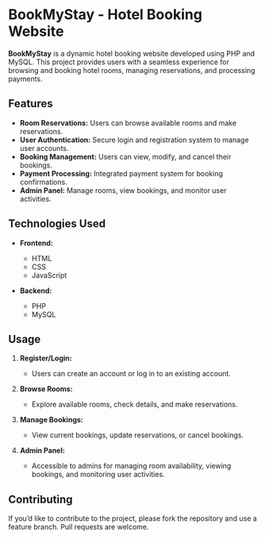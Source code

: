 # BookMyStay - Hotel Booking Website

**BookMyStay** is a dynamic hotel booking website developed using PHP and MySQL. This project provides users with a seamless experience for browsing and booking hotel rooms, managing reservations, and processing payments.

## Features

- **Room Reservations:** Users can browse available rooms and make reservations.
- **User Authentication:** Secure login and registration system to manage user accounts.
- **Booking Management:** Users can view, modify, and cancel their bookings.
- **Payment Processing:** Integrated payment system for booking confirmations.
- **Admin Panel:** Manage rooms, view bookings, and monitor user activities.

## Technologies Used

- **Frontend:**
  - HTML
  - CSS
  - JavaScript

- **Backend:**
  - PHP
  - MySQL

## Usage

1. **Register/Login:**
   - Users can create an account or log in to an existing account.

2. **Browse Rooms:**
   - Explore available rooms, check details, and make reservations.

3. **Manage Bookings:**
   - View current bookings, update reservations, or cancel bookings.

4. **Admin Panel:**
   - Accessible to admins for managing room availability, viewing bookings, and monitoring user activities.

## Contributing

If you’d like to contribute to the project, please fork the repository and use a feature branch. Pull requests are welcome.